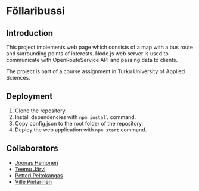 # Föllaribussi

## Introduction

This project implements web page which consists of a map with a bus route and surrounding points of interests. Node.js web server is used to communicate with OpenRouteService API and passing data to clients.

The project is part of a course assignment in Turku University of Applied Sciences.

## Deployment

1. Clone the repository.
2. Install dependencies with `npm install` command.
3. Copy config.json to the root folder of the repository.
4. Deploy the web application with `npm start` command.

## Collaborators

* [Joonas Heinonen](https://github.com/JoonasHeinonen)
* [Teemu Järvi](https://github.com/tjarv17)
* [Petteri Peltokangas](https://github.com/ppeltokangas)
* [Ville Pietarinen](https://github.com/vppiet)

